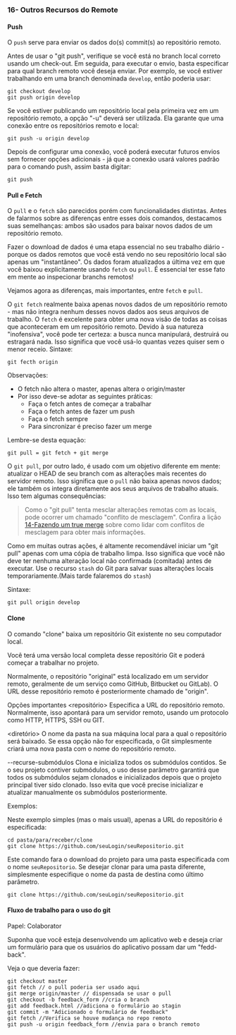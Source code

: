 ### 16- Outros Recursos do Remote

#### Push

O `push` serve para enviar os dados do(s) commit(s) ao repositório remoto.

Antes de usar o "git push", verifique se você está no branch local correto usando um check-out. Em seguida, para executar o envio, basta especificar para qual branch remoto você deseja enviar. 
Por exemplo, se você estiver trabalhando em uma branch denominada `develop`, então poderia usar:

```
git checkout develop
git push origin develop

```
Se você estiver publicando um repositório local pela primeira vez em um repositório remoto, a opção "-u" deverá ser utilizada. Ela garante que uma conexão entre os repositórios remoto e local:

```
git push -u origin develop
```
Depois de configurar uma conexão, você poderá executar futuros envios sem fornecer opções adicionais - já que a conexão usará valores padrão para o comando push, assim basta digitar:

```
git push 
```

#### Pull e Fetch

O `pull` e o `fetch` são parecidos porém com funcionalidades distintas. Antes de falarmos sobre as diferenças entre esses dois comandos, destacamos suas semelhanças: ambos são usados ​​para baixar novos dados de um repositório remoto.

Fazer o download de dados é uma etapa essencial no seu trabalho diário - porque os dados remotos que você está vendo no seu repositório local são apenas um "instantâneo". Os dados foram atualizados  a última vez em que você baixou explicitamente usando `fetch` ou `pull`. É essencial ter esse fato em mente ao inspecionar branchs remotos!

Vejamos agora as diferenças, mais importantes, entre `fetch` e `pull`.

O `git fetch` realmente baixa apenas novos dados de um repositório remoto - mas não integra nenhum desses novos dados aos seus arquivos de trabalho. O `fetch` é excelente para obter uma nova visão de todas as coisas que aconteceram em um repositório remoto.
Devido à sua natureza "inofensiva", você pode ter certeza: a busca nunca manipulará, destruirá ou estragará nada. Isso significa que você usá-lo quantas vezes quiser sem o menor receio.
Sintaxe:

```
git fecth origin
```
Observações:

- O fetch não altera o master, apenas altera o origin/master
- Por isso deve-se adotar as seguintes práticas:
    - Faça o fetch antes de começar a trabalhar
    - Faça o fetch antes de fazer um push
    - Faça o fetch sempre
    - Para sincronizar é preciso fazer um merge

Lembre-se desta equação:

`git pull = git fetch + git merge`


O `git pull`, por outro lado, é usado com um objetivo diferente em mente: atualizar o HEAD de seu branch com as alterações mais recentes do servidor remoto. Isso significa que o `pull` não baixa apenas novos dados; ele também os integra diretamente aos seus arquivos de  trabalho atuais. Isso tem algumas consequências:

> Como o "git pull" tenta mesclar alterações remotas com as locais, pode ocorrer um chamado "conflito de mesclagem". Confira a lição  [14-Fazendo um true merge](../14-TrueMerge/README.md) sobre como lidar com conflitos de mesclagem para obter mais informações.

Como em muitas outras ações, é altamente recomendável iniciar um "git pull" apenas com uma cópia de trabalho limpa. Isso significa que você não deve ter nenhuma alteração local não confirmada (comitada) antes de executar. Use o recurso `stash` do Git para salvar suas alterações locais temporariamente.(Mais tarde falaremos do `stash`)

Sintaxe:

```
git pull origin develop
```

#### Clone

O comando "clone" baixa um repositório Git existente no seu computador local.

Você terá uma versão local completa desse repositório Git e poderá começar a trabalhar no projeto.

Normalmente, o repositório "original" está localizado em um servidor remoto, geralmente de um serviço como GitHub, Bitbucket ou GitLab). O URL desse repositório remoto é posteriormente chamado de "origin".

Opções importantes
<repositório>
Especifica a URL do repositório remoto. Normalmente, isso apontará para um servidor remoto, usando um protocolo como HTTP, HTTPS, SSH ou GIT.

<diretório>
O nome da pasta na sua máquina local para a qual o repositório será baixado. Se essa opção não for especificada, o Git simplesmente criará uma nova pasta com o nome do repositório remoto.

--recurse-submódulos
Clona e inicializa todos os submódulos contidos. Se o seu projeto contiver submódulos, o uso desse parâmetro garantirá que todos os submódulos sejam clonados e inicializados depois que o projeto principal tiver sido clonado. Isso evita que você precise inicializar e atualizar manualmente os submódulos posteriormente.

Exemplos:

Neste exemplo simples (mas o mais usual), apenas a URL do repositório é especificada:

```
cd pasta/para/receber/clone
git clone https://github.com/seuLogin/seuRepositorio.git
```

Este comando fara o download do projeto para uma pasta especificada com o nome `seuRepositorio`. Se desejar clonar para uma pasta diferente, simplesmente especifique o nome da pasta de destina como último parâmetro.

```
git clone https://github.com/seuLogin/seuRepositorio.git
```
#### Fluxo de trabalho para o uso do git

Papel: Colaborator

Suponha que você esteja desenvolvendo um aplicativo web e deseja criar um formulário para que os usuários do aplicativo possam dar um "fedd-back".

Veja o que deveria fazer:

```
git checkout master
git fetch // o pull poderia ser usado aqui
git merge origin/master // dispensada se usar o pull
git checkout -b feedback_form //cria o branch 
git add feedback.html //adiciona o formulário ao stagin
git commit -m "Adicionado o formulário de feedback"
git fetch //Verifica se houve mudança no repo remoto 
git push -u origin feedback_form //envia para o branch remoto
```








